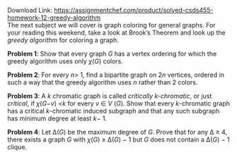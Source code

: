 Download Link: https://assignmentchef.com/product/solved-csds455-homework-12-greedy-algorithm
<br>
The next subject we will cover is graph coloring for general graphs. For your reading this weekend, take a look at Brook’s Theorem and look up the <em>greedy algorithm </em>for coloring a graph.

<strong>Problem 1</strong>: Show that every graph <em>G </em>has a vertex ordering for which the greedy algorithm uses only <em>χ</em>(<em>G</em>) colors.

<strong>Problem 2</strong>: For every <em>n&gt; </em>1, find a bipartite graph on 2<em>n </em>vertices, ordered in such a way that the greedy algorithm uses <em>n </em>rather than 2 colors.

<strong>Problem 3</strong>: A <em>k </em>chromatic graph is called <em>critically k-chromatic</em>, or just <em>critical</em>, if <em>χ</em>(<em>G</em>−<em>v</em>) <em>&lt;k </em>for every <em>v </em>∈ <em>V </em>(<em>G</em>). Show that every <em>k</em>-chromatic graph has a critical <em>k</em>-chromatic induced subgraph and that any such subgraph has minimum degree at least <em>k</em>− 1.

<strong>Problem 4</strong>: Let ∆(<em>G</em>) be the maximum degree of <em>G</em>. Prove that for any ∆ ≥ 4, there exists a graph <em>G </em>with <em>χ</em>(<em>G</em>) ≥ ∆(<em>G</em>) − 1 but <em>G </em>does not contain a ∆(<em>G</em>) − 1 clique.